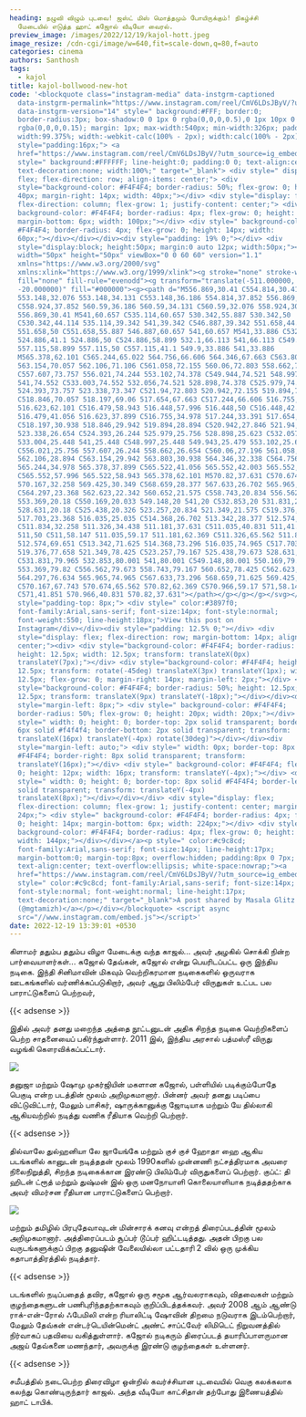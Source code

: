 ```yaml
---
heading: நழுவி விழும் புடவை! ஜஸ்ட் மிஸ் மொத்தமும் போயிருக்கும்! நிகழ்ச்சி
  மேடையில் எடுத்த ஹாட் கஜோல் வீடியோ வைரல்.
preview_image: /images/2022/12/19/kajol-hott.jpeg
image_resize: /cdn-cgi/image/w=640,fit=scale-down,q=80,f=auto
categories: cinema
authors: Santhosh
tags:
  - kajol
title: kajol-bollwood-new-hot
code: '<blockquote class="instagram-media" data-instgrm-captioned
  data-instgrm-permalink="https://www.instagram.com/reel/CmV6LDsJByV/?utm_source=ig_embed&amp;utm_campaign=loading"
  data-instgrm-version="14" style=" background:#FFF; border:0;
  border-radius:3px; box-shadow:0 0 1px 0 rgba(0,0,0,0.5),0 1px 10px 0
  rgba(0,0,0,0.15); margin: 1px; max-width:540px; min-width:326px; padding:0;
  width:99.375%; width:-webkit-calc(100% - 2px); width:calc(100% - 2px);"><div
  style="padding:16px;"> <a
  href="https://www.instagram.com/reel/CmV6LDsJByV/?utm_source=ig_embed&amp;utm_campaign=loading"
  style=" background:#FFFFFF; line-height:0; padding:0 0; text-align:center;
  text-decoration:none; width:100%;" target="_blank"> <div style=" display:
  flex; flex-direction: row; align-items: center;"> <div
  style="background-color: #F4F4F4; border-radius: 50%; flex-grow: 0; height:
  40px; margin-right: 14px; width: 40px;"></div> <div style="display: flex;
  flex-direction: column; flex-grow: 1; justify-content: center;"> <div style="
  background-color: #F4F4F4; border-radius: 4px; flex-grow: 0; height: 14px;
  margin-bottom: 6px; width: 100px;"></div> <div style=" background-color:
  #F4F4F4; border-radius: 4px; flex-grow: 0; height: 14px; width:
  60px;"></div></div></div><div style="padding: 19% 0;"></div> <div
  style="display:block; height:50px; margin:0 auto 12px; width:50px;"><svg
  width="50px" height="50px" viewBox="0 0 60 60" version="1.1"
  xmlns="https://www.w3.org/2000/svg"
  xmlns:xlink="https://www.w3.org/1999/xlink"><g stroke="none" stroke-width="1"
  fill="none" fill-rule="evenodd"><g transform="translate(-511.000000,
  -20.000000)" fill="#000000"><g><path d="M556.869,30.41 C554.814,30.41
  553.148,32.076 553.148,34.131 C553.148,36.186 554.814,37.852 556.869,37.852
  C558.924,37.852 560.59,36.186 560.59,34.131 C560.59,32.076 558.924,30.41
  556.869,30.41 M541,60.657 C535.114,60.657 530.342,55.887 530.342,50
  C530.342,44.114 535.114,39.342 541,39.342 C546.887,39.342 551.658,44.114
  551.658,50 C551.658,55.887 546.887,60.657 541,60.657 M541,33.886 C532.1,33.886
  524.886,41.1 524.886,50 C524.886,58.899 532.1,66.113 541,66.113 C549.9,66.113
  557.115,58.899 557.115,50 C557.115,41.1 549.9,33.886 541,33.886
  M565.378,62.101 C565.244,65.022 564.756,66.606 564.346,67.663 C563.803,69.06
  563.154,70.057 562.106,71.106 C561.058,72.155 560.06,72.803 558.662,73.347
  C557.607,73.757 556.021,74.244 553.102,74.378 C549.944,74.521 548.997,74.552
  541,74.552 C533.003,74.552 532.056,74.521 528.898,74.378 C525.979,74.244
  524.393,73.757 523.338,73.347 C521.94,72.803 520.942,72.155 519.894,71.106
  C518.846,70.057 518.197,69.06 517.654,67.663 C517.244,66.606 516.755,65.022
  516.623,62.101 C516.479,58.943 516.448,57.996 516.448,50 C516.448,42.003
  516.479,41.056 516.623,37.899 C516.755,34.978 517.244,33.391 517.654,32.338
  C518.197,30.938 518.846,29.942 519.894,28.894 C520.942,27.846 521.94,27.196
  523.338,26.654 C524.393,26.244 525.979,25.756 528.898,25.623 C532.057,25.479
  533.004,25.448 541,25.448 C548.997,25.448 549.943,25.479 553.102,25.623
  C556.021,25.756 557.607,26.244 558.662,26.654 C560.06,27.196 561.058,27.846
  562.106,28.894 C563.154,29.942 563.803,30.938 564.346,32.338 C564.756,33.391
  565.244,34.978 565.378,37.899 C565.522,41.056 565.552,42.003 565.552,50
  C565.552,57.996 565.522,58.943 565.378,62.101 M570.82,37.631 C570.674,34.438
  570.167,32.258 569.425,30.349 C568.659,28.377 567.633,26.702 565.965,25.035
  C564.297,23.368 562.623,22.342 560.652,21.575 C558.743,20.834 556.562,20.326
  553.369,20.18 C550.169,20.033 549.148,20 541,20 C532.853,20 531.831,20.033
  528.631,20.18 C525.438,20.326 523.257,20.834 521.349,21.575 C519.376,22.342
  517.703,23.368 516.035,25.035 C514.368,26.702 513.342,28.377 512.574,30.349
  C511.834,32.258 511.326,34.438 511.181,37.631 C511.035,40.831 511,41.851
  511,50 C511,58.147 511.035,59.17 511.181,62.369 C511.326,65.562 511.834,67.743
  512.574,69.651 C513.342,71.625 514.368,73.296 516.035,74.965 C517.703,76.634
  519.376,77.658 521.349,78.425 C523.257,79.167 525.438,79.673 528.631,79.82
  C531.831,79.965 532.853,80.001 541,80.001 C549.148,80.001 550.169,79.965
  553.369,79.82 C556.562,79.673 558.743,79.167 560.652,78.425 C562.623,77.658
  564.297,76.634 565.965,74.965 C567.633,73.296 568.659,71.625 569.425,69.651
  C570.167,67.743 570.674,65.562 570.82,62.369 C570.966,59.17 571,58.147 571,50
  C571,41.851 570.966,40.831 570.82,37.631"></path></g></g></g></svg></div><div
  style="padding-top: 8px;"> <div style=" color:#3897f0;
  font-family:Arial,sans-serif; font-size:14px; font-style:normal;
  font-weight:550; line-height:18px;">View this post on
  Instagram</div></div><div style="padding: 12.5% 0;"></div> <div
  style="display: flex; flex-direction: row; margin-bottom: 14px; align-items:
  center;"><div> <div style="background-color: #F4F4F4; border-radius: 50%;
  height: 12.5px; width: 12.5px; transform: translateX(0px)
  translateY(7px);"></div> <div style="background-color: #F4F4F4; height:
  12.5px; transform: rotate(-45deg) translateX(3px) translateY(1px); width:
  12.5px; flex-grow: 0; margin-right: 14px; margin-left: 2px;"></div> <div
  style="background-color: #F4F4F4; border-radius: 50%; height: 12.5px; width:
  12.5px; transform: translateX(9px) translateY(-18px);"></div></div><div
  style="margin-left: 8px;"> <div style=" background-color: #F4F4F4;
  border-radius: 50%; flex-grow: 0; height: 20px; width: 20px;"></div> <div
  style=" width: 0; height: 0; border-top: 2px solid transparent; border-left:
  6px solid #f4f4f4; border-bottom: 2px solid transparent; transform:
  translateX(16px) translateY(-4px) rotate(30deg)"></div></div><div
  style="margin-left: auto;"> <div style=" width: 0px; border-top: 8px solid
  #F4F4F4; border-right: 8px solid transparent; transform:
  translateY(16px);"></div> <div style=" background-color: #F4F4F4; flex-grow:
  0; height: 12px; width: 16px; transform: translateY(-4px);"></div> <div
  style=" width: 0; height: 0; border-top: 8px solid #F4F4F4; border-left: 8px
  solid transparent; transform: translateY(-4px)
  translateX(8px);"></div></div></div> <div style="display: flex;
  flex-direction: column; flex-grow: 1; justify-content: center; margin-bottom:
  24px;"> <div style=" background-color: #F4F4F4; border-radius: 4px; flex-grow:
  0; height: 14px; margin-bottom: 6px; width: 224px;"></div> <div style="
  background-color: #F4F4F4; border-radius: 4px; flex-grow: 0; height: 14px;
  width: 144px;"></div></div></a><p style=" color:#c9c8cd;
  font-family:Arial,sans-serif; font-size:14px; line-height:17px;
  margin-bottom:0; margin-top:8px; overflow:hidden; padding:8px 0 7px;
  text-align:center; text-overflow:ellipsis; white-space:nowrap;"><a
  href="https://www.instagram.com/reel/CmV6LDsJByV/?utm_source=ig_embed&amp;utm_campaign=loading"
  style=" color:#c9c8cd; font-family:Arial,sans-serif; font-size:14px;
  font-style:normal; font-weight:normal; line-height:17px;
  text-decoration:none;" target="_blank">A post shared by Masala Glitz
  (@mgtamizh)</a></p></div></blockquote> <script async
  src="//www.instagram.com/embed.js"></script>'
date: 2022-12-19 13:39:01 +0530
---
```

கிளாமர் ததும்ப ததும்ப விழா மேடைக்கு வந்த காஜல்... அவர் அழகில் சொக்கி நின்ற பார்வையாளர்கள்...
கஜோல் தேவ்கன், கஜோல் என்று பெயரிடப்பட்ட ஒரு இந்திய நடிகை. இந்தி சினிமாவின் மிகவும் வெற்றிகரமான நடிகைகளில் ஒருவராக ஊடகங்களில் வர்ணிக்கப்படுகிறார், அவர் ஆறு பிலிம்பேர் விருதுகள் உட்பட பல பாராட்டுகளைப் பெற்றவர், 

{{< adsense >}}

இதில் அவர் தனது மறைந்த அத்தை நூட்டனுடன் அதிக சிறந்த நடிகை வெற்றிகளைப் பெற்ற சாதனையைப் பகிர்ந்துள்ளார். 2011 இல், இந்திய அரசால் பத்மஸ்ரீ விருது வழங்கி கௌரவிக்கப்பட்டார்.


![](/images/2022/12/19/kajol-bollwood-new-hot22.jpeg)

தனுஜா மற்றும் ஷோமு முகர்ஜியின் மகளான கஜோல், பள்ளியில் படிக்கும்போதே பெகுடி என்ற படத்தின் மூலம் அறிமுகமானார். பின்னர் அவர் தனது படிப்பை விட்டுவிட்டார், மேலும் பாசிகர், ஷாருக்கானுக்கு ஜோடியாக மற்றும் யே தில்லாகி ஆகியவற்றில் நடித்து வணிக ரீதியாக வெற்றி பெற்றார். 

{{< adsense >}}

தில்வாலே துல்ஹனியா லே ஜாயேங்கே மற்றும் குச் குச் ஹோதா ஹை ஆகிய படங்களில் கானுடன் நடித்ததன் மூலம் 1990களில் முன்னணி நட்சத்திரமாக அவரை நிலைநிறுத்தி, சிறந்த நடிகைக்கான இரண்டு பிலிம்பேர் விருதுகளைப் பெற்றார். குப்ட்: தி ஹிடன் ட்ரூத் மற்றும் துஷ்மன் இல் ஒரு மனநோயாளி கொலையாளியாக நடித்ததற்காக அவர் விமர்சன ரீதியான பாராட்டுகளைப் பெற்றார்.


![](/images/2022/12/19/kajol-bollwood-new-hot.jpeg)

மற்றும் தமிழில் பிரபுதேவாவுடன் மின்சாரக் கனவு என்றத் திரைப்படத்தின் மூலம் அறிமுகமானார்.‌ அத்திரைப்படம் சூப்பர் டூப்பர் ஹிட்டடித்தது. அதன் பிறகு பல வருடங்களுக்குப் பிறகு தனுஷின் வேலையில்லா பட்டதாரி 2 வில் ஒரு முக்கிய கதாபாத்திரத்தில் நடித்தார்.

{{< adsense >}}


படங்களில் நடிப்பதைத் தவிர, கஜோல் ஒரு சமூக ஆர்வலராகவும், விதவைகள் மற்றும் குழந்தைகளுடன் பணிபுரிந்ததற்காகவும் குறிப்பிடத்தக்கவர். அவர் 2008 ஆம் ஆண்டு ராக்-என்-ரோல் ஃபேமிலி என்ற ரியாலிட்டி ஷோவின் திறமை நடுவராக இடம்பெற்றார், மேலும் தேவ்கன் என்டர்டெயின்மென்ட் அண்ட் சாப்ட்வேர் லிமிடெட் நிறுவனத்தில் நிர்வாகப் பதவியை வகித்துள்ளார். கஜோல் நடிகரும் திரைப்படத் தயாரிப்பாளருமான அஜய் தேவ்கனை மணந்தார், அவருக்கு இரண்டு குழந்தைகள் உள்ளனர்.

{{< adsense >}}


சமீபத்தில் நடைபெற்ற திரைவிழா ஒன்றில் கவர்ச்சியான புடவையில் வெகு கலக்கலாக கலந்து கொண்டிருந்தார் காஜல். அந்த வீடியோ காட்சிதான் தற்போது இணையத்தில் ஹாட் டாபிக்.